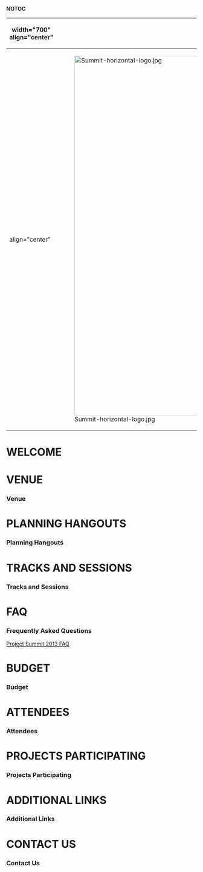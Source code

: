 __NOTOC__

<table>
<thead>
<tr class="header">
<th><p>width="700" align="center"</p></th>
<th><p><br />
</p></th>
<th><p>width="500" align="center"</p></th>
<th><p><br />
</p></th>
</tr>
</thead>
<tbody>
<tr class="odd">
<td><p>align="center"</p></td>
<td><figure>
<img src="Summit-horizontal-logo.jpg" title="Summit-horizontal-logo.jpg" alt="Summit-horizontal-logo.jpg" width="950" /><figcaption>Summit-horizontal-logo.jpg</figcaption>
</figure></td>
<td><p>align="center"</p></td>
<td></td>
</tr>
</tbody>
</table>

# WELCOME

# VENUE

### Venue

# PLANNING HANGOUTS

### Planning Hangouts

# TRACKS AND SESSIONS

### Tracks and Sessions

# FAQ

### Frequently Asked Questions

[Project Summit 2013
FAQ](https://www.owasp.org/index.php/Projects_Summit_2013/FAQ)

# BUDGET

### Budget

# ATTENDEES

### Attendees

# PROJECTS PARTICIPATING

### Projects Participating

# ADDITIONAL LINKS

### Additional Links

# CONTACT US

### Contact Us

<headertabs/>